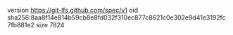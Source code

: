 version https://git-lfs.github.com/spec/v1
oid sha256:8aa8f14e814b59cb8e8fd032f310ec877c8621c0e302e9d41e3192fc7fb881e2
size 7824
